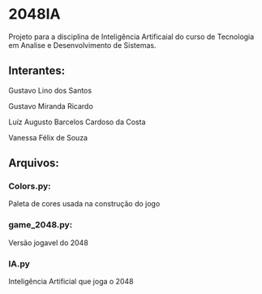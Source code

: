 # 2048IA

Projeto para a disciplina de Inteligência Artificaial do curso de Tecnologia em Analise e Desenvolvimento de Sistemas.


## Interantes:

Gustavo Lino dos Santos

Gustavo Miranda Ricardo

Luíz Augusto Barcelos Cardoso da Costa

Vanessa Félix de Souza

## Arquivos:

### Colors.py:
Paleta de cores usada na construção do jogo
### game_2048.py:
Versão jogavel do 2048
### IA.py
Inteligência Artificial que joga o 2048
